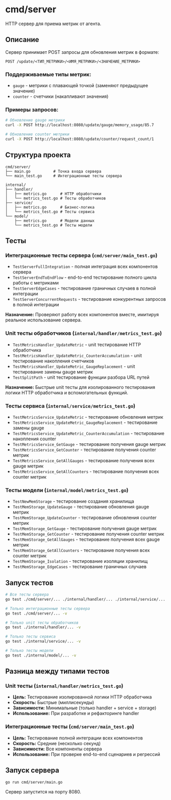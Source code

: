 # cmd/server

HTTP сервер для приема метрик от агента.

## Описание

Сервер принимает POST запросы для обновления метрик в формате:
```
POST /update/<ТИП_МЕТРИКИ>/<ИМЯ_МЕТРИКИ>/<ЗНАЧЕНИЕ_МЕТРИКИ>
```

### Поддерживаемые типы метрик:
- `gauge` - метрики с плавающей точкой (заменяют предыдущее значение)
- `counter` - счетчики (накапливают значения)

### Примеры запросов:
```bash
# Обновление gauge метрики
curl -X POST http://localhost:8080/update/gauge/memory_usage/85.7

# Обновление counter метрики
curl -X POST http://localhost:8080/update/counter/request_count/1
```

## Структура проекта

```
cmd/server/
├── main.go          # Точка входа сервера
└── main_test.go     # Интеграционные тесты сервера

internal/
├── handler/
│   ├── metrics.go      # HTTP обработчики
│   └── metrics_test.go # Тесты обработчиков
├── service/
│   ├── metrics.go      # Бизнес-логика
│   └── metrics_test.go # Тесты сервиса
└── model/
    ├── metrics.go      # Модели данных
    └── metrics_test.go # Тесты модели
```

## Тесты

### Интеграционные тесты сервера (`cmd/server/main_test.go`)
- `TestServerFullIntegration` - полная интеграция всех компонентов сервера
- `TestServerEndToEndFlow` - end-to-end тестирование полного цикла работы с метриками
- `TestServerEdgeCases` - тестирование граничных случаев в полной интеграции
- `TestServerConcurrentRequests` - тестирование конкурентных запросов в полной интеграции

**Назначение:** Проверяют работу всех компонентов вместе, имитируя реальное использование сервера.

### Unit тесты обработчиков (`internal/handler/metrics_test.go`)
- `TestMetricsHandler_UpdateMetric` - unit тестирование HTTP обработчика
- `TestMetricsHandler_UpdateMetric_CounterAccumulation` - unit тестирование накопления счетчиков
- `TestMetricsHandler_UpdateMetric_GaugeReplacement` - unit тестирование замены gauge метрик
- `TestSplitPath` - unit тестирование функции разбора URL путей

**Назначение:** Быстрые unit тесты для изолированного тестирования логики HTTP обработчика и вспомогательных функций.

### Тесты сервиса (`internal/service/metrics_test.go`)
- `TestMetricsService_UpdateMetric` - тестирование обновления метрик
- `TestMetricsService_UpdateMetric_GaugeReplacement` - тестирование замены gauge
- `TestMetricsService_UpdateMetric_CounterAccumulation` - тестирование накопления counter
- `TestMetricsService_GetGauge` - тестирование получения gauge метрик
- `TestMetricsService_GetCounter` - тестирование получения counter метрик
- `TestMetricsService_GetAllGauges` - тестирование получения всех gauge метрик
- `TestMetricsService_GetAllCounters` - тестирование получения всех counter метрик

### Тесты модели (`internal/model/metrics_test.go`)
- `TestNewMemStorage` - тестирование создания хранилища
- `TestMemStorage_UpdateGauge` - тестирование обновления gauge метрик
- `TestMemStorage_UpdateCounter` - тестирование обновления counter метрик
- `TestMemStorage_GetGauge` - тестирование получения gauge метрик
- `TestMemStorage_GetCounter` - тестирование получения counter метрик
- `TestMemStorage_GetAllGauges` - тестирование получения всех gauge метрик
- `TestMemStorage_GetAllCounters` - тестирование получения всех counter метрик
- `TestMemStorage_Isolation` - тестирование изоляции хранилищ
- `TestMemStorage_EdgeCases` - тестирование граничных случаев

## Запуск тестов

```bash
# Все тесты сервера
go test ./cmd/server/... ./internal/handler/... ./internal/service/... ./internal/model/... -v

# Только интеграционные тесты сервера
go test ./cmd/server/... -v

# Только unit тесты обработчиков
go test ./internal/handler/... -v

# Только тесты сервиса
go test ./internal/service/... -v

# Только тесты модели
go test ./internal/model/... -v
```

## Разница между типами тестов

### Unit тесты (`internal/handler/metrics_test.go`)
- **Цель:** Тестирование изолированной логики HTTP обработчика
- **Скорость:** Быстрые (миллисекунды)
- **Зависимости:** Минимальные (только handler + service + storage)
- **Использование:** При разработке и рефакторинге handler

### Интеграционные тесты (`cmd/server/main_test.go`)
- **Цель:** Тестирование полной интеграции всех компонентов
- **Скорость:** Средние (несколько секунд)
- **Зависимости:** Все компоненты сервера
- **Использование:** При проверке end-to-end сценариев и регрессий

## Запуск сервера

```bash
go run cmd/server/main.go
```

Сервер запустится на порту 8080.
